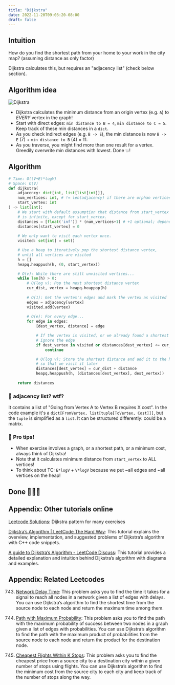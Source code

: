 ```yaml
---
title: "Dijkstra"
date: 2022-11-20T09:03:20-08:00
draft: false
---
```

## Intuition

How do you find the shortest path from your home to your work in the city map? (assuming distance as only factor)

Dijkstra calculates this, but requires an "adjacency list" (check below section). 

## Algorithm idea

![Dijkstra](/iknowkungfoo/dijkstra/dijkstra.png)

- Dijkstra calculates the minimum distance from an origin vertex (e.g. `A`) to *EVERY* vertex in the graph!
- Start with direct edges: `min distance to B = 4`, `min distance to C = 5`. Keep track of these min distances in a `dict`.
- As you check indirect edges (e.g. `B -> E`), the min distance is now `B -> E` (7) + `min distance to B` (4) = 11.
- As you traverse, you might find more than one result for a vertex. Greedily overwrite min distances with lowest. Done 💥!

## Algorithm

```python
# Time: O((V+E)*logV)
# Space: O(V)
def dijkstra(
    adjacency: dict[int, list[list[int]]],
    num_vertices: int, # != len(adjacency) if there are orphan vertices!!
    start_vertex: int
) -> list[int]:
    # We start with default assumption that distance from start_vertex to every vertex
    # is infinite, except for start_vertex.
    distances = [float('inf')] * (num_vertices+1) # +1 optional; depends on zero-indexed
    distances[start_vertex] = 0
    
    # We only want to visit each vertex once.
    visited: set[int] = set()

    # Use a heap to iteratively pop the shortest distance vertex, 
    # until all vertices are visited
    h = []
    heapq.heappush(h, (0, start_vertex))

    # O(v): While there are still unvisited vertices...
    while len(h) > 0:
        # O(log v): Pop the next shortest distance vertex
        cur_dist, vertex = heapq.heappop(h)
        
        # O(1): Get the vertex's edges and mark the vertex as visited
        edges = adjacency[vertex]
        visited.add(vertex)
        
        # O(e): For every edge...
        for edge in edges:
            [dest_vertex, distance] = edge

            # If the vertex is visited, or we already found a shortest distance, 
            # ignore the edge
            if dest_vertex in visited or distances[dest_vertex] <= cur_dist + distance:
                continue

            # O(log v): Store the shortest distance and add it to the heap, 
            # so that we visit it later
            distances[dest_vertex] = cur_dist + distance
            heapq.heappush(h, (distances[dest_vertex], dest_vertex))
        
    return distances
```

### 🤔 adjacency list? wtf? 

It contains a list of "Going from Vertex A to Vertex B requires X cost". In the code example it's a `dict[FromVertex, list[tuple[ToVertex, Cost]]]`, but the `tuple` is simplified as a `list`. It can be structured differently: could be a matrix.

### 🧠 Pro tips!

- When exercise involves a graph, or a shortest path, or a minimum cost, always think of Dijkstra!
- Note that it calculates minimum distance from `start_vertex` to ALL vertices!
- To think about TC: `E*logV` + `V*logV` because we put ~all edges and ~all vertices on the heap!

## Done 🎉🎉🎉

## Appendix: Other tutorials online

[Leetcode Solutions](https://leetcode.com/problems/network-delay-time/): Dijkstra pattern for many exercises

[Dijkstra’s Algorithm | LeetCode The Hard Way](https://leetcodethehardway.com/tutorials/graph-theory/dijkstra): This tutorial explains the overview, implementation, and suggested problems of Dijkstra’s algorithm with C++ code snippets.

[A guide to Dijkstra’s Algorithm - LeetCode Discuss](https://leetcode.com/discuss/general-discussion/1059477/A-guide-to-Dijkstra's-Algorithm): This tutorial provides a detailed explanation and intuition behind Dijkstra’s algorithm with diagrams and examples.

## Appendix: Related Leetcodes

743. [Network Delay Time](https://leetcode.com/problems/network-delay-time): This problem asks you to find the time it takes for a signal to reach all nodes in a network given a list of edges with delays. You can use Dijkstra’s algorithm to find the shortest time from the source node to each node and return the maximum time among them.

1514. [Path with Maximum Probability](https://leetcode.com/problems/path-with-maximum-probability/): This problem asks you to find the path with the maximum probability of success between two nodes in a graph given a list of edges with probabilities. You can use Dijkstra’s algorithm to find the path with the maximum product of probabilities from the source node to each node and return the product for the destination node.

787. [Cheapest Flights Within K Stops](https://leetcode.com/problems/cheapest-flights-within-k-stops/): This problem asks you to find the cheapest price from a source city to a destination city within a given number of stops using flights. You can use Dijkstra’s algorithm to find the minimum cost from the source city to each city and keep track of the number of stops along the way.
